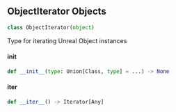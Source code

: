 ## ObjectIterator Objects

```python
class ObjectIterator(object)
```

Type for iterating Unreal Object instances

<a id="unreal.ObjectIterator.__init__"></a>

#### __init__

```python
def __init__(type: Union[Class, type] = ...) -> None
```

<a id="unreal.ObjectIterator.__iter__"></a>

#### __iter__

```python
def __iter__() -> Iterator[Any]
```

<a id="unreal.ClassIterator"></a>